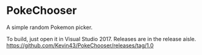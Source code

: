 # PokeChooser
A simple random Pokemon picker.

To build, just open it in Visual Studio 2017. Releases are in the release aisle. https://github.com/Kevin43/PokeChooser/releases/tag/1.0

